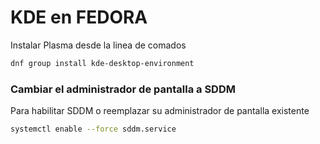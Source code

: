 # KDE en FEDORA

Instalar Plasma desde la linea de comados

```bash
dnf group install kde-desktop-environment
 ```

### Cambiar el administrador de pantalla a SDDM 

Para habilitar SDDM o reemplazar su administrador de pantalla existente

```bash
systemctl enable --force sddm.service
```




